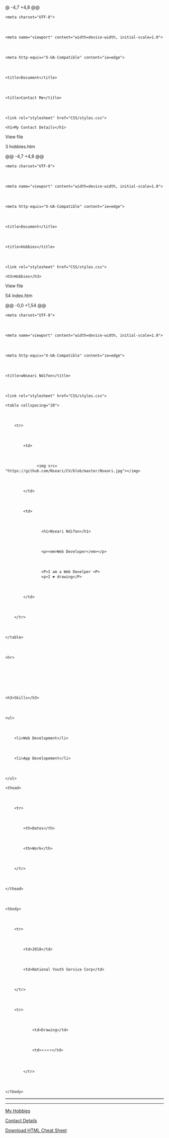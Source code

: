 @ -4,7 +4,8 @@



    <meta charset="UTF-8">



    <meta name="viewport" content="width=device-width, initial-scale=1.0">



    <meta http-equiv="X-UA-Compatible" content="ie=edge">



    <title>Document</title>



    <title>Contact Me</title>



    <link rel="stylesheet" href="CSS/styles.css">



</head>



<body>



    <h1>My Contact Details</h1>


 
View file 

3 hobbies.htm 

@@ -4,7 +4,8 @@



    <meta charset="UTF-8">



    <meta name="viewport" content="width=device-width, initial-scale=1.0">



    <meta http-equiv="X-UA-Compatible" content="ie=edge">



    <title>Document</title>



    <title>Hobbies</title>



    <link rel="stylesheet" href="CSS/styles.css">



</head>



<body>



    <h3>Hobbies</h3>


 
View file 

54 index.htm 


@@ -0,0 +1,54 @@



<!DOCTYPE html>



<html lang="en">



<head>



    <meta charset="UTF-8">



    <meta name="viewport" content="width=device-width, initial-scale=1.0">



    <meta http-equiv="X-UA-Compatible" content="ie=edge">



    <title>❦Nseari Ndifon</title>



    <link rel="stylesheet" href="CSS/styles.css">



</head>



<body>



    <table cellspacing="20">



        <tr>



            <td>



                  <img src= "https://github.com/Nseari/CV/blob/master/Nseari.jpg"></img>



            </td>



            <td>



                    <h1>Nseari Ndifon</h1>



                    <p><em>Web Developer</em></p>



                    <P>I am a Web Develper <P> 
                    <p>I ❤ drawing</P>



            </td>



        </tr>



    </table>



    <hr>







    <h3>Skills</h3>



    <ul>



        <li>Web Development</li>



        <li>App Developement</li>



    </ul>







<table border="px "> 



    <thead>



        <tr>



            <th>Dates</th>



            <th>Work</th>



        </tr>



    </thead>



    <tbody>



        <tr>



            <td>2018</td>



            <td>National Youth Service Corp</td>



        </tr>



        <tr>



                <td>Drawing</td>



                <td>⭐⭐⭐⭐</td>



            </tr>



    </tbody>



</table>



<hr>



<a href="hobbies.htm">My Hobbies</a> 



<a href= "Contact_Me.htm">Contact Details</a>



<a download href="https://web.stanford.edu/group/csp/cs21/htmlcheatsheet.pdf">Download HTML Cheat Sheet</a>



</body>



</html>
